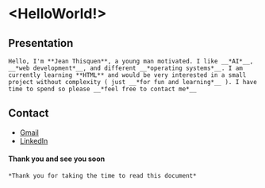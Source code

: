 # <HelloWorld!>
## Presentation
    Hello, I'm **Jean Thisquen**, a young man motivated. I like __*AI*__, __*web development*__, and different __*operating systems*__. I am currently learning **HTML** and would be very interested in a small project without complexity ( just __*for fun and learning*__ ). I have time to spend so please __*feel free to contact me*__ 
## Contact
- [Gmail](jthisquen007@gmail.com)
- [LinkedIn](http://linkedin.com/in/jean-thisquen-b574b0282)
#### Thank you and see you soon
    *Thank you for taking the time to read this document*


<!---
Us404-glitch/Us404-glitch is a ✨ special ✨ repository because its `README.md` (this file) appears on your GitHub profile.
You can click the Preview link to take a look at your changes.
--->
